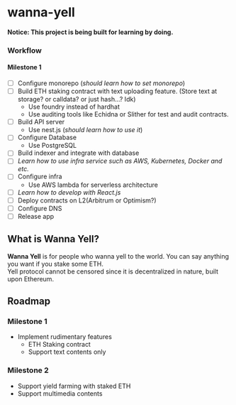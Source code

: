 # wanna-yell

**Notice: This project is being built for learning by doing.**

### Workflow
#### Milestone 1
- [ ] Configure monorepo (*should learn how to set monorepo*)
- [ ] Build ETH staking contract with text uploading feature. (Store text at storage? or calldata? or just hash...? Idk)
  - Use foundry instead of hardhat
  - Use auditing tools like Echidna or Slither for test and audit contracts.
- [ ] Build API server
  - Use nest.js (*should learn how to use it*)
- [ ] Configure Database
  - Use PostgreSQL
- [ ] Build indexer and integrate with database
- [ ] *Learn how to use infra service such as AWS, Kubernetes, Docker and etc.*
- [ ] Configure infra
  - Use AWS lambda for serverless architecture
- [ ] *Learn how to develop with React.js*
- [ ] Deploy contracts on L2(Arbitrum or Optimism?)
- [ ] Configure DNS
- [ ] Release app

## What is Wanna Yell?
**Wanna Yell** is for people who wanna yell to the world. You can say anything you want if you stake some ETH. <br>
Yell protocol cannot be censored since it is decentralized in nature, built upon Ethereum. 


## Roadmap
### Milestone 1 
- Implement rudimentary features
  - ETH Staking contract
  - Support text contents only

### Milestone 2
- Support yield farming with staked ETH
- Support multimedia contents



